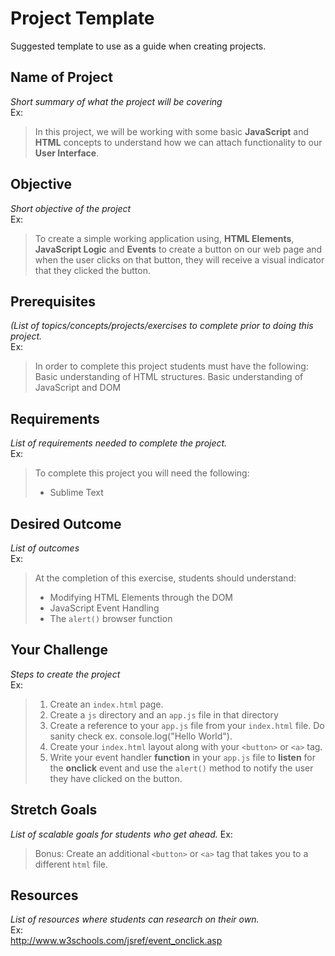 # Project Template
Suggested template to use as a guide when creating projects.

## Name of Project
*Short summary of what the project will be covering*<br>
Ex:<br>
>In this project, we will be working with some basic **JavaScript** and **HTML** concepts to understand how we can attach functionality to our **User Interface**.

## Objective
*Short objective of the project*<br>
Ex:<br>
>To create a simple working application using, **HTML Elements**, **JavaScript Logic** and **Events** to create a button on our web page and when the user clicks on that button, they will receive a visual indicator that they clicked the button.


## Prerequisites
*(List of topics/concepts/projects/exercises to complete prior to doing this project.*<br>
Ex:<br>
>In order to complete this project students must have the following:<br>
>Basic understanding of HTML structures. 
>Basic understanding of JavaScript and DOM

## Requirements
*List of requirements needed to complete the project.*<br>
Ex:<br>
>To complete this project you will need the following:
>- Sublime Text

## Desired Outcome
*List of outcomes*<br>
Ex:<br>
>At the completion of this exercise, students should understand:
>- Modifying HTML Elements through the DOM
>- JavaScript Event Handling
>- The `alert()` browser function

## Your Challenge
*Steps to create the project*<br>
Ex:<br>
>1. Create an `index.html` page.
>2. Create a `js` directory and an `app.js` file in that directory
>3. Create  a reference to your `app.js` file from your `index.html` file. Do sanity check ex. console.log("Hello World").
>4. Create your `index.html` layout along with your `<button>` or `<a>` tag.
>5. Write your event handler **function** in your `app.js` file to __listen__ for the **onclick** event and use the `alert()` method to notify the user they have clicked on the button.

## Stretch Goals
*List of scalable goals for students who get ahead.*
Ex:<br>
>Bonus: Create an additional `<button>` or `<a>` tag that takes you to a different `html` file.

## Resources
*List of resources where students can research on their own.*<br>
Ex:<br>
http://www.w3schools.com/jsref/event_onclick.asp

